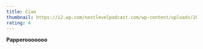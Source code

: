 ```yaml
---
title: Ciao
thumbnail: https://i2.wp.com/nextlevelpodcast.com/wp-content/uploads/2020/01/Focus-Lens-NextLevelPodcast.jpg?fit=876%2C874&ssl=1
rating: 4
---
```

**Papperooooooo**